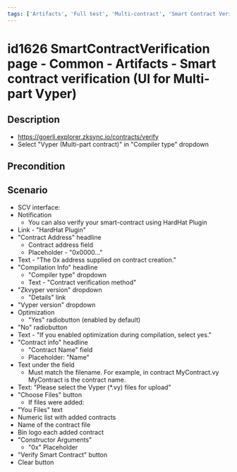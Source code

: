 ```yaml
---
tags: ['Artifacts', 'Full test', 'Multi-contract', 'Smart Contract Verification page', 'Smoke test', 'Vyper', 'Active']
---
```


# id1626 SmartContractVerification page - Common - Artifacts - Smart contract verification (UI for Multi-part Vyper)

## Description
  - https://goerli.explorer.zksync.io/contracts/verify
  - Select "Vyper (Multi-part contract)" in "Compiler type" dropdown

## Precondition


## Scenario
- SCV interface:
- Notification
    - You can also verify your smart-contract using HardHat Plugin
- Link - "HardHat Plugin"
- "Contract Address" headline
    - Contract address field
    - Placeholder - "0x0000..."
- Text - "The 0x address supplied on contract creation."
- "Compilation Info" headline
    - "Compiler type" dropdown
    - Text - "Contract verification method"
- "Zkvyper version" dropdown
    - "Details" link
- "Vyper version" dropdown
- Optimization
    - "Yes" radiobutton (enabled by default)
- "No" radiobutton
- Text - "If you enabled optimization during compilation, select yes."
- "Contract info" headline
    - "Contract Name" field
    - Placeholder: "Name"
- Text under the field
    - Must match the filename. For example, in contract MyContract.vy MyContract is the contract name.
- Text: "Please select the Vyper (*.vy) files for upload"
- "Choose Files" button
    - If files were added:
- "You Files" text
- Numeric list with added contracts
- Name of the contract file
- Bin logo each added contract
- "Constructor Arguments"
    - "0x" Placeholder
- "Verify Smart Contract" button
- Clear button
